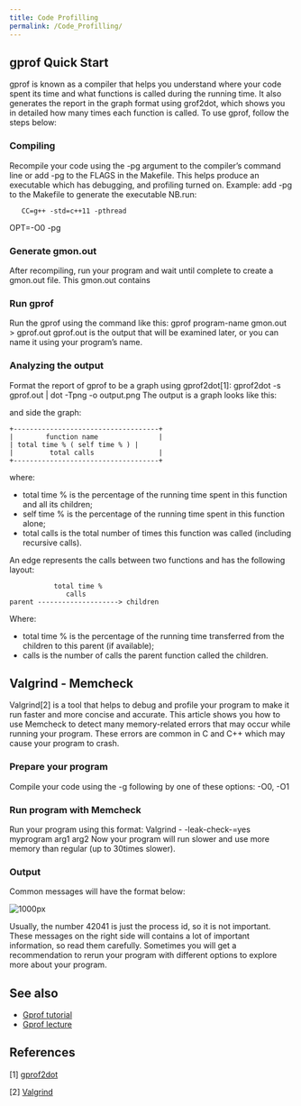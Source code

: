 ```yaml
---
title: Code Profilling
permalink: /Code_Profilling/
---
```


gprof Quick Start
-----------------

gprof is known as a compiler that helps you understand where your code
spent its time and what functions is called during the running time. It
also generates the report in the graph format using grof2dot, which
shows you in detailed how many times each function is called. To use
gprof, follow the steps below:

### Compiling

Recompile your code using the -pg argument to the compiler’s command
line or add -pg to the FLAGS in the Makefile. This helps produce an
executable which has debugging, and profiling turned on. Example: add
-pg to the Makefile to generate the executable NB.run:

`   CC=g++ -std=c++11 -pthread`

OPT=-O0 -pg

### Generate gmon.out

After recompiling, run your program and wait until complete to create a
gmon.out file. This gmon.out contains

### Run gprof

Run the gprof using the command like this: gprof program-name gmon.out
&gt; gprof.out gprof.out is the output that will be examined later, or
you can name it using your program’s name.

### Analyzing the output

Format the report of gprof to be a graph using gprof2dot[1]: gprof2dot
-s gprof.out \| dot -Tpng -o output.png The output is a graph looks like
this:

and side the graph:

``` text
+------------------------------------+
|        function name               |
| total time % ( self time % ) |
|         total calls                |
+------------------------------------+
```

where:

-   total time % is the percentage of the running time spent in this
    function and all its children;
-   self time % is the percentage of the running time spent in this
    function alone;
-   total calls is the total number of times this function was called
    (including recursive calls).

An edge represents the calls between two functions and has the following
layout:

``` text
           total time %
              calls
parent --------------------> children
```

Where:

-   total time % is the percentage of the running time transferred from
    the children to this parent (if available);
-   calls is the number of calls the parent function called the
    children.

Valgrind - Memcheck
-------------------

Valgrind[2] is a tool that helps to debug and profile your program to
make it run faster and more concise and accurate. This article shows you
how to use Memcheck to detect many memory-related errors that may occur
while running your program. These errors are common in C and C++ which
may cause your program to crash.

### Prepare your program

Compile your code using the -g following by one of these options: -O0,
-O1

### Run program with Memcheck

Run your program using this format: Valgrind - -leak-check-=yes
myprogram arg1 arg2 Now your program will run slower and use more memory
than regular (up to 30times slower).

### Output

Common messages will have the format below:

![1000px](/Valgrind.JPG "wikilink")

Usually, the number 42041 is just the process id, so it is not
important. These messages on the right side will contains a lot of
important information, so read them carefully. Sometimes you will get a
recommendation to rerun your program with different options to explore
more about your program.

See also
--------

-   [Gprof tutorial](https://hpc-wiki.info/hpc/Gprof_Tutorial)
-   [Gprof lecture](https://www.cs.princeton.edu/courses/archive/fall07/cos217/lectures/16MakeGprof.pdf)

References
----------

[1] [gprof2dot](https://github.com/jrfonseca/gprof2dot)

[2] [Valgrind](https://www.valgrind.org/docs/manual/valgrind_manual.pdf)